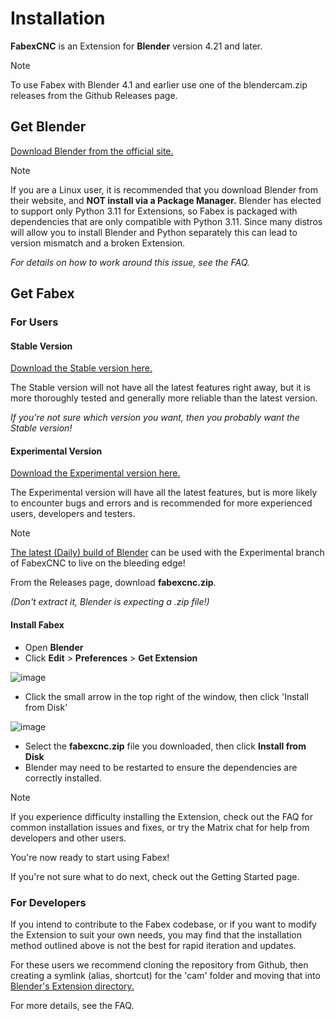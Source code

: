 # Installation

**FabexCNC** is an Extension for **Blender** version 4.21 and later.

> [!NOTE]
> To use Fabex with Blender 4.1 and earlier use one of the blendercam.zip releases from the Github Releases page.

## Get Blender

[Download Blender from the official site.](https://www.blender.org/download/)

> [!NOTE]
> If you are a Linux user, it is recommended that you download Blender from their website, and **NOT install via a Package Manager.**
> Blender has elected to support only Python 3.11 for Extensions, so Fabex is packaged with dependencies that are only compatible with Python 3.11.
> Since many distros will allow you to install Blender and Python separately this can lead to version mismatch and a broken Extension.
> 
> *For details on how to work around this issue, see the FAQ.*

## Get Fabex

### For Users

#### Stable Version
[Download the Stable version here.](https://github.com/vilemduha/blendercam/releases)

The Stable version will not have all the latest features right away, but it is more thoroughly tested and generally more reliable than the latest version. 

_If you're not sure which version you want, then you probably want the Stable version!_

#### Experimental Version
[Download the Experimental version here.](https://github.com/pppalain/blendercam/releases)

The Experimental version will have all the latest features, but is more likely to encounter bugs and errors and is recommended for more experienced users, developers and testers.

> [!NOTE]
> [The latest (Daily) build of Blender](https://builder.blender.org/download/daily/) can be used with the Experimental branch of FabexCNC to live on the bleeding edge!

From the Releases page, download **fabexcnc.zip**.

*(Don't extract it, Blender is expecting a .zip file!)*

#### Install Fabex

- Open **Blender**
- Click **Edit** > **Preferences** > **Get Extension**

![image](https://github.com/user-attachments/assets/7776b3dd-2411-4348-b4d7-b0262f683f90)
- Click the small arrow in the top right of the window, then click 'Install from Disk'

![image](https://github.com/user-attachments/assets/1bec6168-5b57-48c4-afe7-310664fa979d)
- Select the **fabexcnc.zip** file you downloaded, then click **Install from Disk**
- Blender may need to be restarted to ensure the dependencies are correctly installed.

> [!NOTE]
> If you experience difficulty installing the Extension, check out the FAQ for common installation issues and fixes, or try the Matrix chat for help from developers and other users.

You're now ready to start using Fabex!

If you're not sure what to do next, check out the Getting Started page.

### For Developers
If you intend to contribute to the Fabex codebase, or if you want to modify the Extension to suit your own needs, you may find that the installation method outlined above is not the best for rapid iteration and updates.

For these users we recommend cloning the repository from Github, then creating a symlink (alias, shortcut) for the 'cam' folder and moving that into [Blender's Extension directory.](https://docs.blender.org/manual/en/latest/advanced/blender_directory_layout.html)

For more details, see the FAQ.